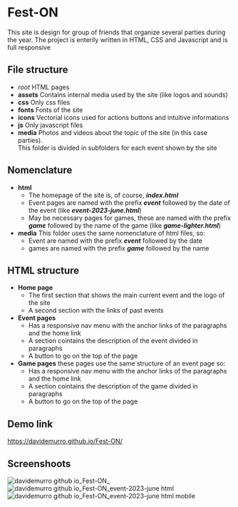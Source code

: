 # Fest-ON

This site is design for group of friends that organize several parties during the year.
The project is enterily written in HTML, CSS and Javascript and is full responsive

## File structure

- _root_
  HTML pages
- **assets**
  Contains internal media used by the site (like logos and sounds)
- **css**
  Only css files
- **fonts**
  Fonts of the site
- **icons**
  Vectorial icons used for actions buttons and intuitive informations
- **js**
  Only javascript files
- **media**
  Photos and videos about the topic of the site (in this case parties). <br>
  This folder is divided in subfolders for each event shown by the site

## Nomenclature

- **html**
  - The homepage of the site is, of course, **_index.html_**
  - Event pages are named with the prefix **_event_** followed by the date of the event (like **_event-2023-june.html_**)
  - May be necessary pages for games, these are named with the prefix **_game_** followed by the name of the game (like **_game-lighter.html_**)
- **media**
  This folder uses the same nomenclature of html files, so:
  - Event are named with the prefix **_event_** followed by the date
  - games are named with the prefix **_game_** followed by the name

## HTML structure

- **Home page**
  - The first section that shows the main current event and the logo of the site
  - A second section with the links of past events
- **Event pages**
  - Has a responsive nav menu with the anchor links of the paragraphs and the home link
  - A section cointains the description of the event divided in paragraphs
  - A button to go on the top of the page
- **Game pages**
  these pages use the same structure of an event page so:
  - Has a responsive nav menu with the anchor links of the paragraphs and the home link
  - A section cointains the description of the game divided in paragraphs
  - A button to go on the top of the page

## Demo link

https://davidemurro.github.io/Fest-ON/

## Screenshoots

![davidemurro github io_Fest-ON_](https://github.com/DavideMurro/Fest-ON/assets/118051417/6298b10e-d9ec-4a30-ac4d-db415f733d8c)
![davidemurro github io_Fest-ON_event-2023-june html](https://github.com/DavideMurro/Fest-ON/assets/118051417/fbaa314d-9228-4e18-a008-d24d79d52194)
![davidemurro github io_Fest-ON_event-2023-june html mobile](https://github.com/DavideMurro/Fest-ON/assets/118051417/ef722f21-32b9-4ebc-8415-cba0e1df0b43)
